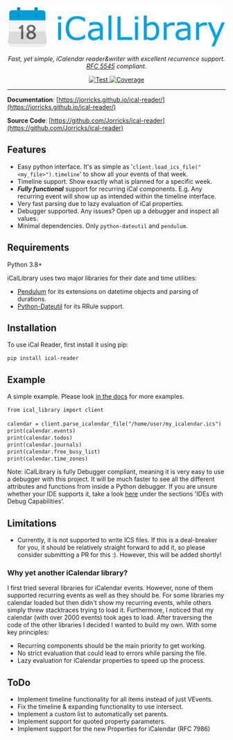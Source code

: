 <p align="center">
  <a href="https://jorricks.github.io/ical-reader"><img src="docs/icallibrary.png" alt="iCalLibrary" width="600px"></a>
</p>
<p align="center">
    <em>Fast, yet simple, iCalendar reader&writer with excellent recurrence support. <a href="https://www.ietf.org/rfc/rfc5545.txt">RFC 5545</a> compliant.</em>
</p>
<p align="center">
<a href="https://github.com/Jorricks/ical-reader/actions/workflows/validate.yml" target="_blank">
    <img src="https://github.com/Jorricks/ical-reader/actions/workflows/validate.yml/badge.svg" alt="Test">
</a>
<a href="https://codecov.io/gh/Jorricks/ical-reader" target="_blank">
    <img src="https://img.shields.io/codecov/c/github/Jorricks/ical-reader/main" alt="Coverage">
</a>
</p>

[//]: # (<a href="https://pypi.org/project/ical-reader" target="_blank">)
[//]: # (    <img src="https://img.shields.io/pypi/v/ical-reader?color=%2334D058&label=pypi%20package" alt="Package version">)
[//]: # (</a>)
[//]: # (<a href="https://pypi.org/project/ical-reader" target="_blank">)
[//]: # (    <img src="https://img.shields.io/pypi/pyversions/ical-reader.svg?color=%2334D058" alt="Supported Python versions">)
[//]: # (</a>)

---

**Documentation**: [https://jorricks.github.io/ical-reader/](https://jorricks.github.io/ical-reader/)

**Source Code**: [https://github.com/Jorricks/ical-reader](https://github.com/Jorricks/ical-reader)


## Features
- Easy python interface. It's as simple as '`client.load_ics_file("<my_file>").timeline`' to show all your events of that week.
- Timeline support. Show exactly what is planned for a specific week.
- ***Fully functional*** support for recurring iCal components. E.g. Any recurring event will show up as intended within the timeline interface.
- Very fast parsing due to lazy evaluation of iCal properties.
- Debugger supported. Any issues? Open up a debugger and inspect all values.
- Minimal dependencies. Only `python-dateutil` and `pendulum`.


## Requirements
Python 3.8+

iCalLibrary uses two major libraries for their date and time utilities:
- [Pendulum](https://github.com/sdispater/pendulum) for its extensions on datetime objects and parsing of durations.
- [Python-Dateutil](https://github.com/dateutil/dateutil) for its RRule support.


## Installation

To use iCal Reader, first install it using pip:

    pip install ical-reader


## Example
A simple example. Please look [in the docs](https://jorricks.github.io/ical-reader/) for more examples.

```python3
from ical_library import client

calendar = client.parse_icalendar_file("/home/user/my_icalendar.ics")
print(calendar.events)
print(calendar.todos)
print(calendar.journals)
print(calendar.free_busy_list)
print(calendar.time_zones)
```

Note: iCalLibrary is fully Debugger compliant, meaning it is very easy to use a debugger with this project. It will be much faster to see all the different attributes and functions from inside a Python debugger. If you are unsure whether your IDE supports it, take a look [here](https://wiki.python.org/moin/PythonDebuggingTools) under the sections 'IDEs with Debug Capabilities'.


## Limitations
- Currently, it is not supported to write ICS files. If this is a deal-breaker for you, it should be relatively straight forward to add it, so please consider submitting a PR for this :). However, this will be added shortly!


###  Why yet another iCalendar library?

I first tried several libraries for iCalendar events. However, none of them supported recurring events as well as they should be. For some libraries my calendar loaded but then didn't show my recurring events, while others simply threw stacktraces trying to load it. Furthermore, I noticed that my calendar (with over 2000 events) took ages to load.
After traversing the code of the other libraries I decided I wanted to build my own. With some key principles:
- Recurring components should be the main priority to get working.
- No strict evaluation that could lead to errors while parsing the file.
- Lazy evaluation for iCalendar properties to speed up the process.

## ToDo
- Implement timeline functionality for all items instead of just VEvents.
- Fix the timeline & expanding functionality to use intersect.
- Implement a custom list to automatically set parents.
- Implement support for quoted property parameters.
- Implement support for the new Properties for iCalendar (RFC 7986)

